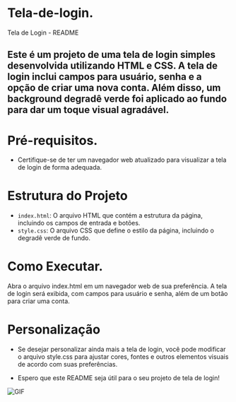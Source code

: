 # Tela-de-login.
Tela de Login - README

Este é um projeto de uma tela de login simples desenvolvida utilizando HTML e CSS. A tela de login inclui campos para usuário, senha e a opção de criar uma nova conta. Além disso, um background degradê verde foi aplicado ao fundo para dar um toque visual agradável.
-
# Pré-requisitos.

- Certifique-se de ter um navegador web atualizado para visualizar a tela de login de forma adequada.

# Estrutura do Projeto
- `index.html`: O arquivo HTML que contém a estrutura da página, incluindo os campos de entrada e botões.
- `style.css`: O arquivo CSS que define o estilo da página, incluindo o degradê verde de fundo.

# Como Executar.
Abra o arquivo index.html em um navegador web de sua preferência.
A tela de login será exibida, com campos para usuário e senha, além de um botão para criar uma conta.

# Personalização

- Se desejar personalizar ainda mais a tela de login, você pode modificar o arquivo style.css para ajustar cores, fontes e outros elementos visuais de acordo com suas preferências.

- Espero que este README seja útil para o seu projeto de tela de login!

<img src="https://i.imgur.com/O87hCzo.jpg" alt="GIF" data-canonical-src="https://i.imgur.com/O87hCzo.jpg" style="max-width: 50%;">
